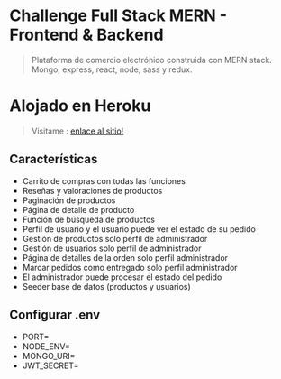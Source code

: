 # Challenge Full Stack MERN - Frontend & Backend

> Plataforma de comercio electrónico construida con MERN stack.\
> Mongo, express, react, node, sass y redux.

# Alojado en Heroku

> Visitame : [enlace al sitio!](https://gungla-mern.herokuapp.com/)

## Características

- Carrito de compras con todas las funciones
- Reseñas y valoraciones de productos
- Paginación de productos
- Página de detalle de producto
- Función de búsqueda de productos
- Perfil de usuario y el usuario puede ver el estado de su pedido
- Gestión de productos solo perfil de administrador
- Gestión de usuarios solo perfil de administrador
- Página de detalles de la orden solo perfil administrador
- Marcar pedidos como entregado solo perfil administrador
- El administrador puede procesar el estado del pedido
- Seeder base de datos (productos y usuarios)

## Configurar .env

- PORT=
- NODE_ENV=
- MONGO_URI=
- JWT_SECRET=
